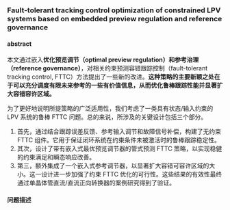 ### Fault-tolerant tracking control optimization of constrained LPV systems based on embedded preview regulation and reference governance



#### abstract

本文通过嵌入**优化预览调节（optimal preview regulation）**和**参考治理（reference governance）**，对相关约束预测容错跟踪控制（fault-tolerant tracking control, FTTC）方法提出了一些新的改进。**这种策略的主要新颖之处在于可以充分调度有限未来参考的一些有价值信息，从而优化鲁棒跟踪性能并显著扩大容错容许区域。**

为了更好地说明所提策略的广泛适用性，我们考虑了一类具有状态/输入约束的 LPV 系统的鲁棒 FTTC 问题。总的来说，所涉及的关键设计包括三个部分。

1. 首先，通过结合跟踪误差反馈、参考输入调节和故障信号补偿，构建了无约束 FTTC 组件。它用于保证闭环系统在约束条件未被激活时的鲁棒跟踪稳定性。
2. 其次，设计了带有嵌入式最优预览调节器的管式预测 FTTC 策略，以实现稳健的约束满足和瞬态响应改善。
3. 第三，额外集成了一个嵌入式参考调节器，以显著扩大容错可容许区域的大小。这一设计进一步加强了约束 FTTC 优化的可行性。这些结果的有效性最终通过单晶体管直流/直流正向转换器的案例研究得到了验证。



#### 问题描述



